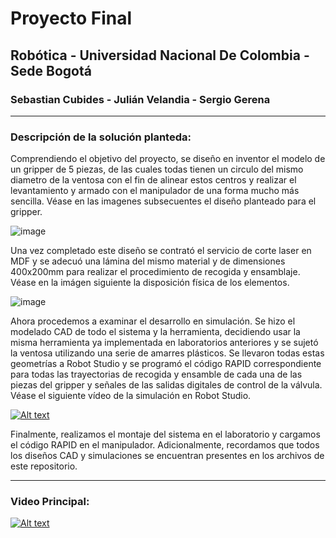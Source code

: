 # Proyecto Final
## Robótica - Universidad Nacional De Colombia - Sede Bogotá
### Sebastian Cubides - Julián Velandia - Sergio Gerena
***
### Descripción de la solución planteda:

Comprendiendo el objetivo del proyecto, se diseño en inventor el modelo de un gripper de 5 piezas, de las cuales todas tienen un circulo del mismo diametro de la ventosa con el fin de alinear estos centros y realizar el levantamiento y armado con el manipulador de una forma mucho más sencilla. Véase en las imagenes subsecuentes el diseño planteado para el gripper.

![image](https://user-images.githubusercontent.com/38962033/204063743-379bb435-2ef4-449d-b36d-1a9dd7a2ea6b.png)

Una vez completado este diseño se contrató el servicio de corte laser en MDF y se adecuó una lámina del mismo material y de dimensiones 400x200mm para realizar el procedimiento de recogida y ensamblaje. Véase en la imágen siguiente la disposición física de los elementos.



![image](https://user-images.githubusercontent.com/38962033/204065767-95eee84e-81c0-4758-ba1e-5487c5cda36c.png)


Ahora procedemos a examinar el desarrollo en simulación. Se hizo el modelado CAD de todo el sistema y la herramienta, decidiendo usar la misma herramienta ya implementada en laboratorios anteriores y se sujetó la ventosa utilizando una serie de amarres plásticos. Se llevaron todas estas geometrías a Robot Studio y se programó el código RAPID correspondiente para todas las trayectorias de recogida y ensamble de cada una de las piezas del gripper y señales de las salidas digitales de control de la válvula. Véase el siguiente vídeo de la simulación en Robot Studio.

[![Alt text](https://img.youtube.com/vi/VNRJqcbv1_E/0.jpg)](https://www.youtube.com/watch?v=VNRJqcbv1_E)

Finalmente, realizamos el montaje del sistema en el laboratorio y cargamos el código RAPID en el manipulador.
Adicionalmente, recordamos que todos los diseños CAD y simulaciones se encuentran presentes en los archivos de este repositorio.

***

### Video Principal:
[![Alt text](https://img.youtube.com/vi/9xj7O0ZHB8c/0.jpg)](https://www.youtube.com/watch?v=9xj7O0ZHB8c)
